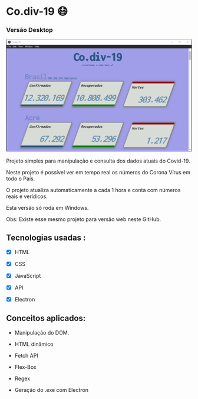 
# Co.div-19 😷 

### Versão Desktop
![desktop_version](desktop_version.PNG?w=4)



Projeto simples para manipulação e consulta dos dados atuais do Covid-19.

Neste projeto é possível ver em tempo real os números do Corona Vírus em todo o País.

O projeto atualiza automaticamente a cada 1 hora e conta com números reais e verídicos.


Esta versão só roda em Windows.

Obs: Existe esse mesmo projeto para versão web neste GitHub.




## Tecnologias usadas :

- [x] HTML
- [x] CSS
- [x] JavaScript
- [x] API
- [x] Electron




## Conceitos aplicados:

* Manipulação do DOM.
* HTML dinâmico
* Fetch API
* Flex-Box
* Regex

* Geração do .exe com Electron
